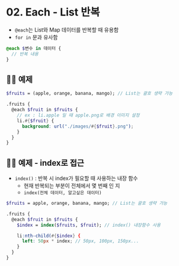 # 02. Each - List 반복

- `@each`는 List와 Map 데이터를 반복할 때 유용함
- `for in` 문과 유사함

```scss
@each $변수 in 데이터 {
  // 반복 내용
}
```

## 👩‍💻 예제

```scss
$fruits = (apple, orange, banana, mango); // List는 괄호 생략 가능

.fruits {
  @each $fruit in $fruits {
    // ex : li.apple 일 때 apple.png로 배경 이미지 설정
    li.#{$fruit} {
      background: url("./images/#{$fruit}.png");
    }
  }
}
```

## 👩‍💻 예제 - index로 접근

- `index()` : 반복 시 index가 필요할 때 사용하는 내장 함수
  - 현재 반복되는 부분이 전체에서 몇 번째 인 지
  - `index(전체 데이터, 알고싶은 데이터)`

```scss
$fruits = apple, orange, banana, mango; // List는 괄호 생략 가능

.fruits {
  @each $fruit in $fruits {
    $index = index($fruits, $fruit); // index() 내장함수 사용

    li:nth-child(#{$index} {
      left: 50px * index; // 50px, 100px, 150px...
    }
  }
}
```
